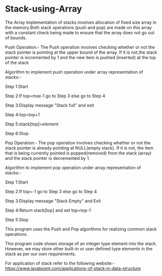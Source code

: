 # Stack-using-Array
The Array implementation of stacks involves allocation of fixed size array in the memory.Both stack operations (push and pop) are made on this array with a constant check being made to ensure that the array does not go out of bounds.


Push Operation:- The Push operation involves checking whether or not the stack pointer is pointing at the upper bound of the array. If it is not,the stack pointer is incremented by 1 and the new item is pushed (inserted) at the top of the stack


Algorithm to implement push operation under array representation of stacks:-

Step 1:Start

Step 2:If top=max-1 go to Step 3 else go to Step 4

Step 3:Display message "Stack full" and exit

Step 4:top=top+1

Step 5:stack[top]=element

Step 6:Stop


Pop Operation:- The pop operation involves checking whether or not the stack pointer is already pointing at NULL(empty stack). If it is not, the item that is being currently pointed is popped(removed) from the stack (array) and the stack pointer is decremented by 1.


Algorithm to implement pop operation under array representation of stacks:-

Step 1:Start

Step 2:If top=-1 go to Step 3 else go to Step 4

Step 3:Display message "Stack Empty" and Exit

Step 4:Return stack[top] and set top=top-1

Step 5:Stop


This program uses the Push and Pop algorithms for realizing common stack operations.

This program code shows storage of an integer type element into the stack. However, we may store other built-in or user defined type elements in the stack as per our own requirements.

For application of stack refer to the following website:-
https://www.javatpoint.com/applications-of-stack-in-data-structure
